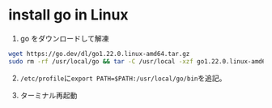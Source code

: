 # install go in Linux

1. go をダウンロードして解凍

```sh
wget https://go.dev/dl/go1.22.0.linux-amd64.tar.gz
sudo rm -rf /usr/local/go && tar -C /usr/local -xzf go1.22.0.linux-amd64.tar.gz
```

2. `/etc/profile`に`export PATH=$PATH:/usr/local/go/bin`を追記。

3. ターミナル再起動

